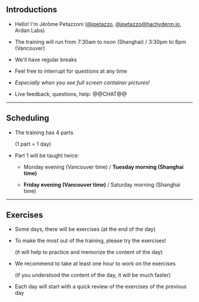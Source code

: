## Introductions

- Hello! I'm Jérôme Petazzoni ([@jpetazzo], [@jpetazzo@hachyderm.io], Ardan Labs)

- The training will run from 7:30am to noon (Shanghai) / 3:30pm to 8pm (Vancouver)

- We'll have regular breaks

- Feel free to interrupt for questions at any time

- *Especially when you see full screen container pictures!*

- Live feedback, questions, help: @@CHAT@@

<!-- -->

[@alexbuisine]: https://twitter.com/alexbuisine
[EphemeraSearch]: https://ephemerasearch.com/
[@jpetazzo]: https://twitter.com/jpetazzo
[@jpetazzo@hachyderm.io]: https://hachyderm.io/@jpetazzo
[@s0ulshake]: https://twitter.com/s0ulshake
[Quantgene]: https://www.quantgene.com/

---

## Scheduling

- The training has 4 parts

  (1 part = 1 day)

- Part 1 will be taught twice:

  - Monday evening (Vancouver time) / **Tuesday morning (Shanghai time)**

  - **Friday evening (Vancouver time)** / Saturday morning (Shanghai time)

---

## Exercises

- Some days, there will be exercises (at the end of the day)

- To make the most out of the training, please try the exercises!

  (it will help to practice and memorize the content of the day)

- We recommend to take at least one hour to work on the exercises

  (if you understood the content of the day, it will be much faster)

- Each day will start with a quick review of the exercises of the previous day
